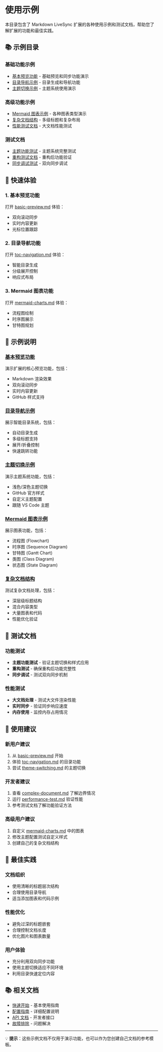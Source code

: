 # 使用示例

本目录包含了 Markdown LiveSync 扩展的各种使用示例和测试文档，帮助您了解扩展的功能和最佳实践。

## 📚 示例目录

### 基础功能示例
- [基本预览功能](basic-preview.md) - 基础预览和同步功能演示
- [目录导航示例](toc-navigation.md) - 目录生成和导航功能
- [主题切换示例](theme-switching.md) - 主题系统使用演示

### 高级功能示例
- [Mermaid 图表示例](mermaid-charts.md) - 各种图表类型演示
- [复杂文档结构](complex-document.md) - 多级标题和复杂布局
- [性能测试文档](performance-test.md) - 大文档性能测试

### 测试文档
- [主题功能测试](test-theme-features.md) - 主题系统完整测试
- [重构测试文档](test-refactor.md) - 重构后功能验证
- [同步调试测试](debug-sync-test.md) - 双向同步调试

## 🚀 快速体验

### 1. 基本预览功能
打开 [basic-preview.md](basic-preview.md) 体验：
- 双向滚动同步
- 实时内容更新
- 光标位置跟踪

### 2. 目录导航功能
打开 [toc-navigation.md](toc-navigation.md) 体验：
- 智能目录生成
- 分级展开控制
- 响应式布局

### 3. Mermaid 图表功能
打开 [mermaid-charts.md](mermaid-charts.md) 体验：
- 流程图绘制
- 时序图展示
- 甘特图规划

## 📖 示例说明

### [基本预览功能](basic-preview.md)
演示扩展的核心预览功能，包括：
- Markdown 渲染效果
- 双向滚动同步
- 实时内容更新
- GitHub 样式支持

### [目录导航示例](toc-navigation.md)
展示智能目录系统，包括：
- 自动目录生成
- 多级标题支持
- 展开/折叠控制
- 快速跳转功能

### [主题切换示例](theme-switching.md)
演示主题系统功能，包括：
- 浅色/深色主题切换
- GitHub 官方样式
- 自定义主题配置
- 跟随 VS Code 主题

### [Mermaid 图表示例](mermaid-charts.md)
展示图表功能，包括：
- 流程图 (Flowchart)
- 时序图 (Sequence Diagram)
- 甘特图 (Gantt Chart)
- 类图 (Class Diagram)
- 状态图 (State Diagram)

### [复杂文档结构](complex-document.md)
测试复杂文档处理，包括：
- 深层级标题结构
- 混合内容类型
- 大量图表和代码
- 性能优化验证

## 🔧 测试文档

### 功能测试
- **主题功能测试** - 验证主题切换和样式应用
- **重构测试** - 确保重构后功能完整性
- **同步调试** - 测试双向同步机制

### 性能测试
- **大文档处理** - 测试大文件渲染性能
- **实时同步** - 验证同步响应速度
- **内存使用** - 监控内存占用情况

## 📝 使用建议

### 新用户建议
1. 从 [basic-preview.md](basic-preview.md) 开始
2. 体验 [toc-navigation.md](toc-navigation.md) 的目录功能
3. 尝试 [theme-switching.md](theme-switching.md) 的主题切换

### 开发者建议
1. 查看 [complex-document.md](complex-document.md) 了解边界情况
2. 运行 [performance-test.md](performance-test.md) 验证性能
3. 参考测试文档了解功能验证方法

### 高级用户建议
1. 自定义 [mermaid-charts.md](mermaid-charts.md) 中的图表
2. 修改主题配置测试自定义样式
3. 创建自己的复杂文档结构

## 🎯 最佳实践

### 文档组织
- 使用清晰的标题层次结构
- 合理使用目录导航
- 适当添加图表和代码示例

### 性能优化
- 避免过深的标题嵌套
- 合理控制文档长度
- 优化图片和图表数量

### 用户体验
- 充分利用双向同步功能
- 使用主题切换适应不同环境
- 利用目录快速定位内容

## 📚 相关文档

- [快速开始](../guides/quick-start.md) - 基本使用指南
- [配置指南](../guides/configuration.md) - 详细配置说明
- [API 文档](../api/README.md) - 开发者接口
- [故障排除](../guides/troubleshooting.md) - 问题解决

---

💡 **提示**：这些示例文档不仅用于演示功能，也可以作为您创建自己文档的参考模板。 
